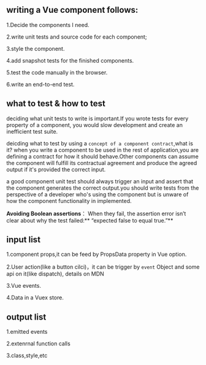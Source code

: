 ## writing a Vue component follows: ##

1.Decide the components I need.

2.write unit tests and source code for each component;

3.style the component.

4.add snapshot tests for the finished components.

5.test the code manually in the browser. 

6.write an end-to-end test.

## what to test & how to test  ##

deciding what unit tests to write is important.If you wrote tests for every property of a  component, you would slow development and create an inefficient test suite.

deicding what to test by using a `concept of a component contract`,what is it? when you write a component to be used in the rest of application,you are defining a contract for how it should behave.Other components can assume the component will fulfill its contractual agreement and produce the agreed output if it's provided the correct input.

a good component unit test should always trigger an input and assert that the component generates the correct output.you should write tests from the perspective of a developer who's using the component but is unware of how the component functionality in implemented.


**Avoiding Boolean assertions**： When they fail, the assertion
error isn’t clear about why the test failed:** “expected false to equal true.”**



## input list ##

1.component props,it can be feed by PropsData property in Vue option.

2.User action(like a button cilci)，it can be trigger by `event` Object and some api on it(like dispatch), details on MDN

3.Vue events.

4.Data in a Vuex store.

## output list ##

1.emitted events

2.extenrnal function calls

3.class,style,etc
